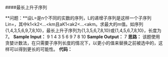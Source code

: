 ####最长上升子序列

**问题：**设L=是n个不同的实数的序列，L的递增子序列是这样一个子序列Lin=，其中k1<k2<…<km且aK1<ak2<…<akm。求最大的m值。如序列{1,4,3,5,6,9,7,8,10}，最长上升子序列为{1,3,5,6,7,8,10}或{1,4,5,6,7,8,10}，长度为7。
**Sample Input：**
9
1 4 3 5 6 9 7 8 10
**Sample Output：**
7
**思路：**
该题使用贪婪计数法，在只需要子序列长度的情况下，以更小的值来替换之前被选中的，这样可以得到更长的可能性。
**代码：**
```C++

```

